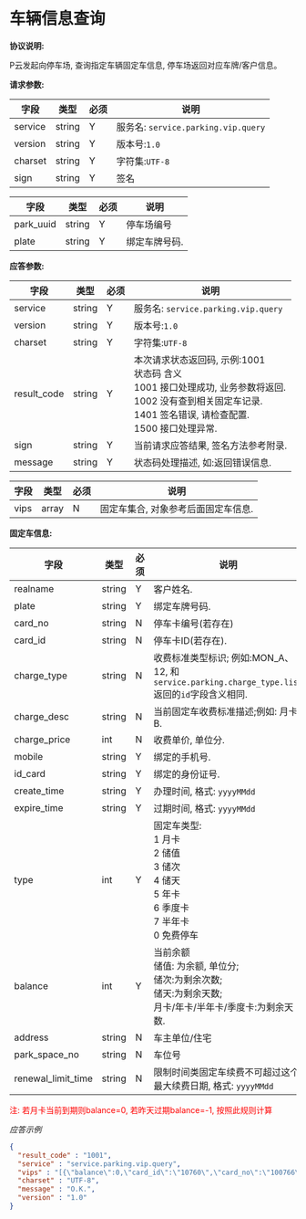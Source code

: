 # 车辆信息查询

**协议说明:**

P云发起向停车场, 查询指定车辆固定车信息, 停车场返回对应车牌/客户信息。

**请求参数:**

| 字段 | 类型 | 必须 | 说明|
| --- | --- | --- | --- |
| service | string | Y | 服务名: `service.parking.vip.query` |
| version | string | Y | 版本号:`1.0`|
| charset | string | Y | 字符集:`UTF-8`|
| sign | string | Y | 签名|

| 字段 | 类型 | 必须 | 说明|
| --- | --- | -- | --- |
| park_uuid | string | Y | 停车场编号 |
| plate | string | Y | 绑定车牌号码. |

**应答参数:**

| 字段 | 类型 | 必须 | 说明|
| --- | --- | --- | --- |
| service | string | Y | 服务名: `service.parking.vip.query` |
| version | string | Y | 版本号:`1.0`|
| charset | string | Y | 字符集:`UTF-8`|
| result_code | string | Y | 本次请求状态返回码, 示例:1001<br/>状态码  含义<br/>1001  接口处理成功, 业务参数将返回.<br/>1002  没有查到相关固定车记录.<br/>1401  签名错误, 请检查配置.<br/>1500  接口处理异常. |
| sign | string | Y | 当前请求应答结果, 签名方法参考附录. |
| message | string | Y | 状态码处理描述, 如:返回错误信息. |

| 字段 | 类型 | 必须 | 说明|
| --- | --- | --- | --- |
| vips | array | N | 固定车集合, 对象参考后面固定车信息. |

**固定车信息:**

| 字段 | 类型 | 必须 | 说明    |
| --- | --- | --- | ---|
| realname | string | Y | 客户姓名. |
| plate | string | Y | 绑定车牌号码.|
| card_no | string | N | 停车卡编号(若存在)   |
| card_id | string | N | 停车卡ID(若存在).  |
| charge_type | string | N | 收费标准类型标识; 例如:MON_A、12, 和`service.parking.charge_type.list`返回的`id`字段含义相同.|
| charge_desc | string | N | 当前固定车收费标准描述;例如: 月卡B.   |
| charge_price | int | N | 收费单价, 单位分.   |
| mobile | string | Y | 绑定的手机号.|
| id_card | string | Y | 绑定的身份证号.     |
| create_time | string | Y | 办理时间, 格式: `yyyyMMdd`  |
| expire_time | string | Y | 过期时间, 格式: `yyyyMMdd`  |
| type| int | Y | 固定车类型:<br/>1 月卡<br/>2 储值<br/>3 储次<br/>4 储天<br/>5 年卡<br/>6 季度卡<br/>7 半年卡<br/>0 免费停车 |
| balance | int | Y | 当前余额<br/>储值: 为余额, 单位分;<br/>储次:为剩余次数;<br/>储天:为剩余天数;<br/>月卡/年卡/半年卡/季度卡:为剩余天数.|
| address | string | N | 车主单位/住宅 |
| park_space_no | string | N | 车位号 |
| renewal_limit_time | string | N | 限制时间类固定车续费不可超过这个最大续费日期, 格式: `yyyyMMdd` |

<font color='red'>注: 若月卡当前到期则balance=0, 若昨天过期balance=-1, 按照此规则计算</font>

*应答示例*

```json
{
  "result_code" : "1001",
  "service" : "service.parking.vip.query",
  "vips" : "[{\"balance\":0,\"card_id\":\"10760\",\"card_no\":\"100766\",\"charge_desc\":\"包月车_小型车\",\"charge_price\":20000,\"charge_type\":\"22\",\"create_time\":\"20210401090814\",\"expire_time\":\"20210401235959\",\"id_card\":\"511622199108272837\",\"mobile\":\"13632693491\",\"plate\":\"粤BN1B64\",\"realname\":\"唐泽轩\",\"type\":1}]\n",
  "charset" : "UTF-8",
  "message" : "O.K.",
  "version" : "1.0"
}
```
